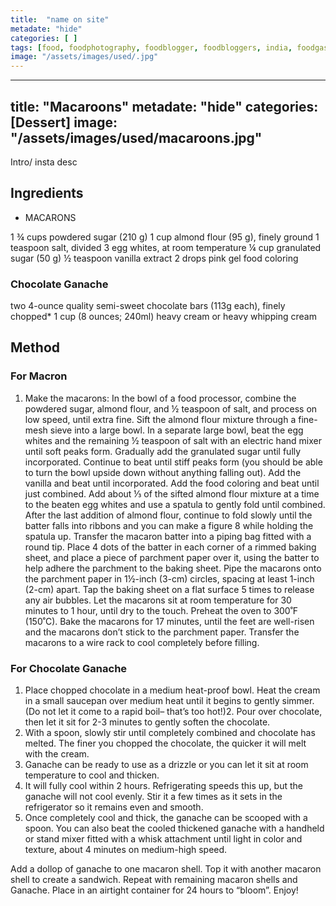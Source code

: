```yaml
---
title:  "name on site"
metadate: "hide"
categories: [ ]
tags: [food, foodphotography, foodblogger, foodbloggers, india, foodgasm, indianfood, love, foodcoma, foodporn,indiancooking, indianrecipe, foodlovers, indianfood, indianfoodbloggers, foodiesofinstagram, foodlove, indian, indiancouple, eatlocal, eathealthy, eatwell, desifood, trending, tasty, taste, yummyinmytummy, foodie, instafood, instafoodie, foodstagram, instagood, passionatepaprika, foodblog, easy, indian, recipe, mothersrecipe, cooking, easycooking, easyrecipe, simple, simplefood ]
image: "/assets/images/used/.jpg"
---
```

---
title:  "Macaroons"
metadate: "hide"
categories: [Dessert]
image: "/assets/images/used/macaroons.jpg"
---

Intro/ insta desc 

## Ingredients

- MACARONS

1 ¾ cups powdered sugar (210 g)
1 cup almond flour (95 g), finely ground
1 teaspoon salt, divided
3 egg whites, at room temperature
¼ cup granulated sugar (50 g)
½ teaspoon vanilla extract
2 drops pink gel food coloring

### Chocolate Ganache
two 4-ounce quality semi-sweet chocolate bars (113g each), finely chopped*
1 cup (8 ounces; 240ml) heavy cream or heavy whipping cream

## Method

### For Macron
1. Make the macarons: In the bowl of a food processor, combine the powdered sugar, almond flour, and ½ teaspoon of salt, and process on low speed, until extra fine. Sift the almond flour mixture through a fine-mesh sieve into a large bowl.
In a separate large bowl, beat the egg whites and the remaining ½ teaspoon of salt with an electric hand mixer until soft peaks form. Gradually add the granulated sugar until fully incorporated. Continue to beat until stiff peaks form (you should be able to turn the bowl upside down without anything falling out).
Add the vanilla and beat until incorporated. Add the food coloring and beat until just combined.
Add about ⅓ of the sifted almond flour mixture at a time to the beaten egg whites and use a spatula to gently fold until combined. After the last addition of almond flour, continue to fold slowly until the batter falls into ribbons and you can make a figure 8 while holding the spatula up.
Transfer the macaron batter into a piping bag fitted with a round tip.
Place 4 dots of the batter in each corner of a rimmed baking sheet, and place a piece of parchment paper over it, using the batter to help adhere the parchment to the baking sheet.
Pipe the macarons onto the parchment paper in 1½-inch (3-cm) circles, spacing at least 1-inch (2-cm) apart.
Tap the baking sheet on a flat surface 5 times to release any air bubbles.
Let the macarons sit at room temperature for 30 minutes to 1 hour, until dry to the touch.
Preheat the oven to 300˚F (150˚C).
Bake the macarons for 17 minutes, until the feet are well-risen and the macarons don’t stick to the parchment paper.
Transfer the macarons to a wire rack to cool completely before filling.

### For Chocolate Ganache
1. Place chopped chocolate in a medium heat-proof bowl. Heat the cream in a small saucepan over medium heat until it begins to gently simmer. (Do not let it come to a rapid boil– that’s too hot!)2. Pour over chocolate, then let it sit for 2-3 minutes to gently soften the chocolate.
3. With a spoon, slowly stir until completely combined and chocolate has melted. The finer you chopped the chocolate, the quicker it will melt with the cream. 
4. Ganache can be ready to use as a drizzle or you can let it sit at room temperature to cool and thicken. 
5. It will fully cool within 2 hours. Refrigerating speeds this up, but the ganache will not cool evenly. Stir it a few times as it sets in the refrigerator so it remains even and smooth.
6. Once completely cool and thick, the ganache can be scooped with a spoon. You can also beat the cooled thickened ganache with a handheld or stand mixer fitted with a whisk attachment until light in color and texture, about 4 minutes on medium-high speed.

Add a dollop of ganache to one macaron shell. Top it with another macaron shell to create a sandwich. Repeat with remaining macaron shells and Ganache.
Place in an airtight container for 24 hours to “bloom”.
Enjoy!
